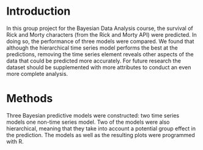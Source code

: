 # Introduction

In this group project for the Bayesian Data Analysis course, the survival of Rick and Morty characters (from the Rick and Morty API) were predicted. In doing so, the performance of three models were compared. We found that although the hierarchical time series model performs the best at the predictions, removing the time series element reveals other aspects of the data that could be predicted more accurately. For future research the dataset should be supplemented with more attributes to conduct an even more complete analysis.

# Methods

Three Bayesian predictive models were constructed: two time series models one non-time series model. Two of the models were also hierarchical, meaning that they take into account a potential group effect in the prediction. The models as well as the resulting plots were programmed with R.

